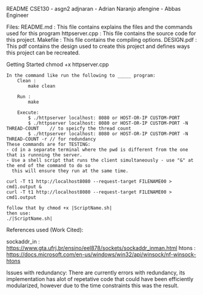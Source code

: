 README
CSE130 - asgn2
adjnaran - Adrian Naranjo
afengine - Abbas Engineer


Files:
	README.md : This file contains explains the files and the commands used for this program 
	httpserver.cpp : This file contains the source code for this project.
	Makefile : This file contains the compiling options.
	DESIGN.pdf : This pdf contains the design used to create this project and defines ways this project can be recreated. 


Getting Started
	chmod +x httpserver.cpp

	In the command like run the following to _____ program:
		Clean :
			make clean

		Run : 
			make

		Execute:
			$ ./httpserver localhost: 8080 or HOST-OR-IP CUSTOM-PORT
			$ ./httpserver localhost: 8080 or HOST-OR-IP CUSTOM-PORT -N THREAD-COUNT    // to speicfy the thread count
			$ ./httpserver localhost: 8080 or HOST-OR-IP CUSTOM-PORT -N THREAD-COUNT -r // for redundancy
	These commands are for TESTING:
	- cd in a separate terminal where the pwd is different from the one that is runnning the server. 
	- Use a shell script that runs the client simultaneously - use "&" at the end of the command to do so
	  this will ensure they run at the same time.
	  
	curl -T t1 http://localhost8080 --request-target FILENAME00 > cmd1.output &
	curl -T t1 http://localhost8080 --request-target FILENAME00 > cmd1.output	
	
	follow that by chmod +x |ScriptName.sh|
	then use:
	./|ScriptName.sh|

References used (Work Cited):

sockaddr_in :  https://www.gta.ufrj.br/ensino/eel878/sockets/sockaddr_inman.html
htons : https://docs.microsoft.com/en-us/windows/win32/api/winsock/nf-winsock-htons

Issues with redundancy: There are currently errors with redundancy, its implementation has
alot of repetative code that could have been efficiently modularized, however due to the time
constraints this was the result. 
